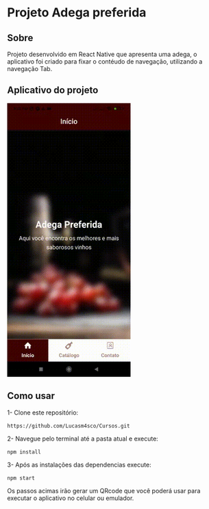 # Projeto Adega preferida

## Sobre

Projeto desenvolvido em React Native que apresenta uma adega, o aplicativo foi criado para fixar o contéudo de navegação, utilizando a navegação Tab.

## Aplicativo do projeto

![gif resultado](./src/assets/resultado-projeto.gif)

## Como usar

1- Clone este repositório:

```git
https://github.com/Lucasm4sco/Cursos.git
```

2- Navegue pelo terminal até a pasta atual e execute:

```node
npm install
```

3- Após as instalações das dependencias execute:

```node
npm start
```

Os passos acimas irão gerar um QRcode que você poderá usar para executar o aplicativo no celular ou emulador.
